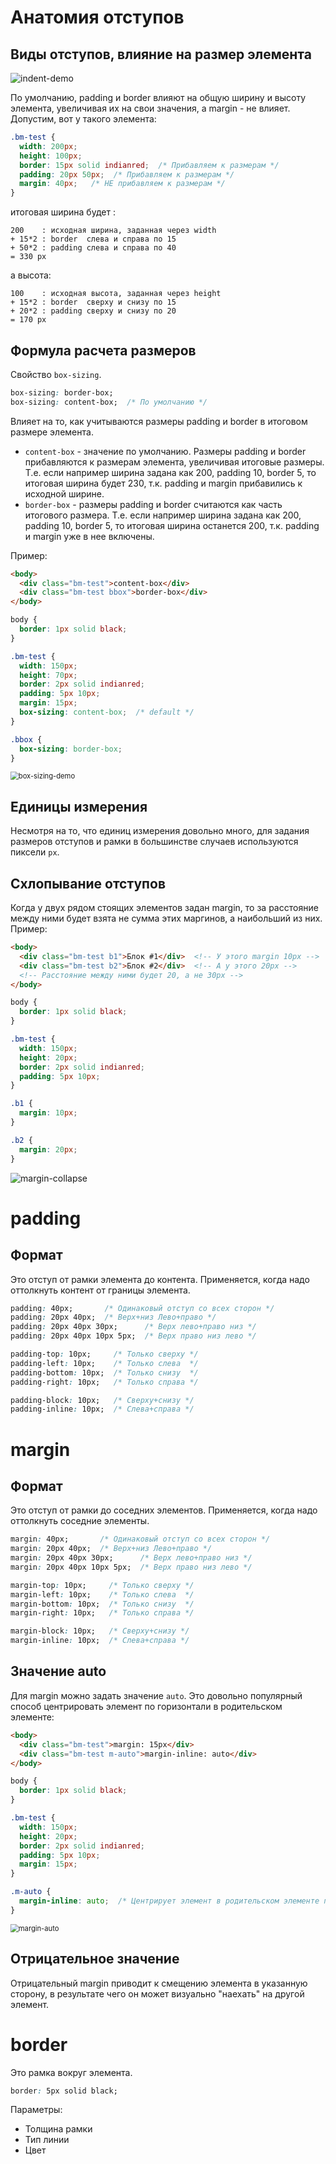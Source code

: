 # Анатомия отступов

## Виды отступов, влияние на размер элемента

![indent-demo](img/indent-demo.png)

По умолчанию, padding и border влияют на общую ширину и высоту элемента, увеличивая их на свои значения, а margin - не влияет. Допустим, вот у такого элемента:

```css
.bm-test {
  width: 200px;
  height: 100px;
  border: 15px solid indianred;  /* Прибавляем к размерам */
  padding: 20px 50px;  /* Прибавляем к размерам */
  margin: 40px;   /* НЕ прибавляем к размерам */
}
```

итоговая ширина будет :

```
200    : исходная ширина, заданная через width
+ 15*2 : border  слева и справа по 15
+ 50*2 : padding слева и справа по 40
= 330 px
```

а высота:

```
100    : исходная высота, заданная через height
+ 15*2 : border  сверху и снизу по 15
+ 20*2 : padding сверху и снизу по 20
= 170 px
```

## Формула расчета размеров

Свойство `box-sizing`.

```css
box-sizing: border-box;
box-sizing: content-box;  /* По умолчанию */
```

Влияет на то, как учитываются размеры padding и border в итоговом размере элемента.

* `content-box` - значение по умолчанию. Размеры padding и border прибавляются к размерам элемента, увеличивая итоговые размеры. Т.е. если например ширина задана как 200, padding 10, border 5, то итоговая ширина будет 230, т.к. padding и margin прибавились к исходной ширине.
* `border-box` - размеры padding и border считаются как часть итогового размера. Т.е. если например ширина задана как 200, padding 10, border 5, то итоговая ширина останется 200, т.к. padding и margin уже в нее включены.

Пример:

```html
<body>
  <div class="bm-test">content-box</div>
  <div class="bm-test bbox">border-box</div>
</body>
```

```css
body {
  border: 1px solid black;
}

.bm-test {
  width: 150px;
  height: 70px;
  border: 2px solid indianred;
  padding: 5px 10px;
  margin: 15px;
  box-sizing: content-box;  /* default */
}

.bbox {
  box-sizing: border-box;
}
```

<img src="img/box-sizing-demo.png" alt="box-sizing-demo" style="zoom:80%;" />

## Единицы измерения

Несмотря на то, что единиц измерения довольно много, для задания размеров отступов и рамки в большинстве случаев используются пиксели `px`.

## Схлопывание отступов

Когда у двух рядом стоящих элементов задан margin, то за расстояние между ними будет взята не сумма этих маргинов, а наибольший из них. Пример:

```html
<body>
  <div class="bm-test b1">Блок #1</div>  <!-- У этого margin 10px -->
  <div class="bm-test b2">Блок #2</div>  <!-- А у этого 20px -->
  <!-- Расстояние между ними будет 20, а не 30px -->
</body>
```

```css
body {
  border: 1px solid black;
}

.bm-test {
  width: 150px;
  height: 20px;
  border: 2px solid indianred;
  padding: 5px 10px;
}

.b1 {
  margin: 10px;
}

.b2 {
  margin: 20px;
}
```

![margin-collapse](img/margin-collapse.png)

# padding

## Формат

Это отступ от рамки элемента до контента. Применяется, когда надо оттолкнуть контент от границы элемента.

```css
padding: 40px;       /* Одинаковый отступ со всех сторон */
padding: 20px 40px;  /* Верх+низ Лево+право */
padding: 20px 40px 30px;      /* Верх лево+право низ */
padding: 20px 40px 10px 5px;  /* Верх право низ лево */

padding-top: 10px;     /* Только сверху */
padding-left: 10px;    /* Только слева  */
padding-bottom: 10px;  /* Только снизу  */
padding-right: 10px;   /* Только справа */

padding-block: 10px;   /* Сверху+снизу */
padding-inline: 10px;  /* Слева+справа */
```

# margin

## Формат

Это отступ от рамки до соседних элементов. Применяется, когда надо оттолкнуть соседние элементы.

```css
margin: 40px;       /* Одинаковый отступ со всех сторон */
margin: 20px 40px;  /* Верх+низ Лево+право */
margin: 20px 40px 30px;      /* Верх лево+право низ */
margin: 20px 40px 10px 5px;  /* Верх право низ лево */

margin-top: 10px;     /* Только сверху */
margin-left: 10px;    /* Только слева  */
margin-bottom: 10px;  /* Только снизу  */
margin-right: 10px;   /* Только справа */

margin-block: 10px;   /* Сверху+снизу */
margin-inline: 10px;  /* Слева+справа */
```

## Значение auto

Для margin можно задать значение `auto`. Это довольно популярный способ центрировать элемент по горизонтали в родительском элементе:

```html
<body>
  <div class="bm-test">margin: 15px</div>
  <div class="bm-test m-auto">margin-inline: auto</div>
</body>
```

```css
body {
  border: 1px solid black;
}

.bm-test {
  width: 150px;
  height: 20px;
  border: 2px solid indianred;
  padding: 5px 10px;
  margin: 15px;
}

.m-auto {
  margin-inline: auto;  /* Центрирует элемент в родительском элементе по горизонтали */
}
```

<img src="img/margin-auto.png" alt="margin-auto" style="zoom:80%;" />

## Отрицательное значение

Отрицательный margin приводит к смещению элемента в указанную сторону, в результате чего он может визуально "наехать" на другой элемент.

# border

Это рамка вокруг элемента.

```css
border: 5px solid black;
```

Параметры:

* Толщина рамки
* Тип линии
* Цвет

